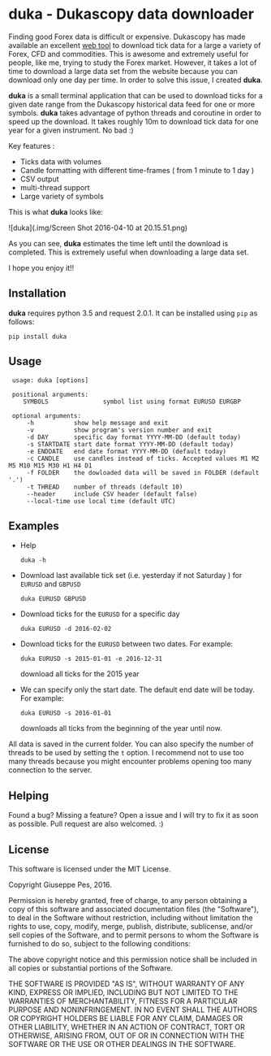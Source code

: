 # duka - Dukascopy data downloader

Finding good Forex data is difficult or expensive. Dukascopy has made available an excellent [web tool](https://www.dukascopy.com/swiss/english/marketwatch/historical/) to download tick data for a large a variety of 
Forex, CFD and commodities. This is awesome and extremely useful for people, like me, trying to study the Forex market. 
However, it takes a lot of time to download a large data set from the website because you can download only one day per time. In order to solve this issue, I created **duka**.  

**duka** is a small terminal application that can be used to download ticks for a given date range from the Dukascopy historical data feed for one or more symbols. **duka** takes advantage of python threads and coroutine in order to speed up the download. It takes roughly 10m to download tick data for  one year for a given instrument. No bad :)

Key features :
 - Ticks data with volumes
 - Candle formatting with different time-frames ( from 1 minute to 1 day )
 - CSV output
 - multi-thread support
 - Large variety of symbols

This is what **duka** looks like:

![duka](.img/Screen Shot 2016-04-10 at 20.15.51.png)

As you can see, **duka** estimates the time left until the download is completed. This is extremely useful when downloading a large data set. 


I hope you enjoy it!! 


## Installation

**duka** requires python 3.5 and request 2.0.1. It can be installed using `pip` as follows:

```
pip install duka
```

## Usage
```
 usage: duka [options]

 positional arguments:
    SYMBOLS               symbol list using format EURUSD EURGBP 

 optional arguments:
     -h           show help message and exit 
     -v           show program's version number and exit
     -d DAY       specific day format YYYY-MM-DD (default today)
     -s STARTDATE start date format YYYY-MM-DD (default today)
     -e ENDDATE   end date format YYYY-MM-DD (default today)
     -c CANDLE    use candles instead of ticks. Accepted values M1 M2 M5 M10 M15 M30 H1 H4 D1
     -f FOLDER    the dowloaded data will be saved in FOLDER (default '.')
     -t THREAD    number of threads (default 10)
     --header     include CSV header (default false)
     --local-time use local time (default UTC)
```

## Examples


- Help

   ```
   duka -h
   ```
- Download last available tick set (i.e. yesterday if not Saturday ) for `EURUSD` and `GBPUSD` 

  ```
  duka EURUSD GBPUSD 
  ```
- Download ticks for the `EURUSD` for a specific day

  ``` 
  duka EURUSD -d 2016-02-02
  ```
- Download ticks for the `EURUSD` between two dates. For example:

  ```
  duka EURUSD -s 2015-01-01 -e 2016-12-31 
  ```
  download all ticks for the 2015 year

- We can specify only the start date. The default end date will be today. For example:   
  
  ```
  duka EURUSD -s 2016-01-01
  ```
  downloads all ticks from the beginning of the year until now. 

All data is saved in the current folder. You can also specify the number of threads to be used by setting the `t` option. 
I recommend not to use too many threads because you might encounter problems opening too many connection to the server. 

## Helping 
Found a bug? Missing a feature? Open a issue and I will try to fix it as soon as possible. Pull request are also welcomed. :) 

## License

This software is licensed under the MIT License.

Copyright Giuseppe Pes, 2016.

Permission is hereby granted, free of charge, to any person obtaining a
copy of this software and associated documentation files (the
"Software"), to deal in the Software without restriction, including
without limitation the rights to use, copy, modify, merge, publish,
distribute, sublicense, and/or sell copies of the Software, and to permit
persons to whom the Software is furnished to do so, subject to the
following conditions:

The above copyright notice and this permission notice shall be included
in all copies or substantial portions of the Software.

THE SOFTWARE IS PROVIDED "AS IS", WITHOUT WARRANTY OF ANY KIND, EXPRESS
OR IMPLIED, INCLUDING BUT NOT LIMITED TO THE WARRANTIES OF
MERCHANTABILITY, FITNESS FOR A PARTICULAR PURPOSE AND NONINFRINGEMENT. IN
NO EVENT SHALL THE AUTHORS OR COPYRIGHT HOLDERS BE LIABLE FOR ANY CLAIM,
DAMAGES OR OTHER LIABILITY, WHETHER IN AN ACTION OF CONTRACT, TORT OR
OTHERWISE, ARISING FROM, OUT OF OR IN CONNECTION WITH THE SOFTWARE OR THE
USE OR OTHER DEALINGS IN THE SOFTWARE.




